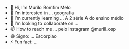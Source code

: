 - 👋 Hi, I’m Murilo Bomfim Melo
- 👀 I’m interested in ... geografia
- 🌱 I’m currently learning ...  A 2 série A do ensino médio
- 💞️ I’m looking to collaborate on ...
- 📫 How to reach me ... pelo instagram @murill_osp
- 😄 Signo: ... Escorpiao
- ⚡ Fun fact: ...

<!---
0001125051760sp/0001125051760sp is a ✨ special ✨ repository because its `README.md` (this file) appears on your GitHub profile.
You can click the Preview link to take a look at your changes.
--->
